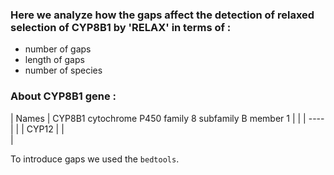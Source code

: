 ### Here we analyze how the gaps affect the detection of relaxed selection of CYP8B1 by 'RELAX' in terms of :
- number of gaps
- length of gaps 
- number of species

### About CYP8B1 gene :

| Names | CYP8B1 cytochrome P450 family 8 subfamily B member 1 |
|       |   ----                                               |
|       | CYP12                                                |
|            
|

To introduce gaps we used the `bedtools`.

